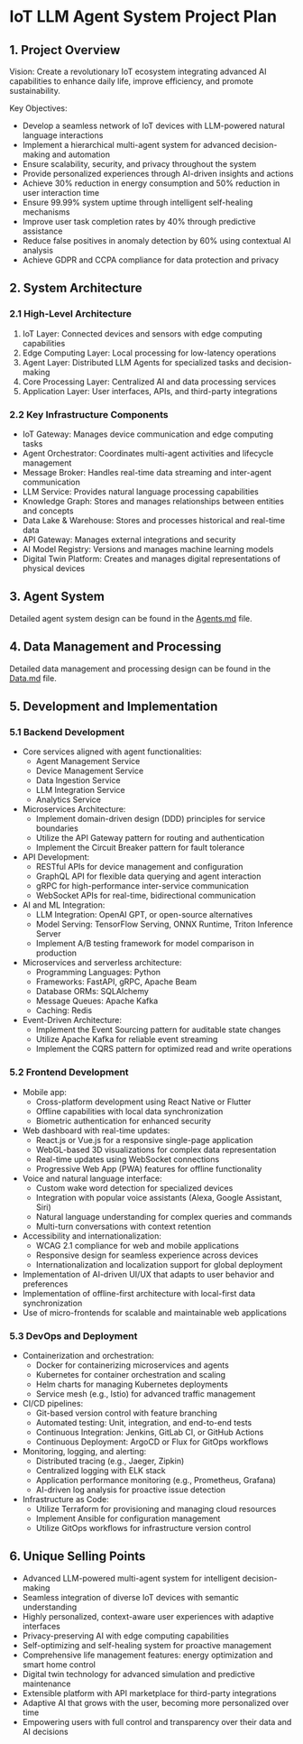 # IoT LLM Agent System Project Plan

## 1. Project Overview

Vision: Create a revolutionary IoT ecosystem integrating advanced AI capabilities to enhance daily life, improve efficiency, and promote sustainability.

Key Objectives:

- Develop a seamless network of IoT devices with LLM-powered natural language interactions
- Implement a hierarchical multi-agent system for advanced decision-making and automation
- Ensure scalability, security, and privacy throughout the system
- Provide personalized experiences through AI-driven insights and actions
- Achieve 30% reduction in energy consumption and 50% reduction in user interaction time
- Ensure 99.99% system uptime through intelligent self-healing mechanisms
- Improve user task completion rates by 40% through predictive assistance
- Reduce false positives in anomaly detection by 60% using contextual AI analysis
- Achieve GDPR and CCPA compliance for data protection and privacy

## 2. System Architecture

### 2.1 High-Level Architecture

1. IoT Layer: Connected devices and sensors with edge computing capabilities
2. Edge Computing Layer: Local processing for low-latency operations
3. Agent Layer: Distributed LLM Agents for specialized tasks and decision-making
4. Core Processing Layer: Centralized AI and data processing services
5. Application Layer: User interfaces, APIs, and third-party integrations

### 2.2 Key Infrastructure Components

- IoT Gateway: Manages device communication and edge computing tasks
- Agent Orchestrator: Coordinates multi-agent activities and lifecycle management
- Message Broker: Handles real-time data streaming and inter-agent communication
- LLM Service: Provides natural language processing capabilities
- Knowledge Graph: Stores and manages relationships between entities and concepts
- Data Lake & Warehouse: Stores and processes historical and real-time data
- API Gateway: Manages external integrations and security
- AI Model Registry: Versions and manages machine learning models
- Digital Twin Platform: Creates and manages digital representations of physical devices

## 3. Agent System

Detailed agent system design can be found in the [Agents.md](Agents.md) file.

## 4. Data Management and Processing

Detailed data management and processing design can be found in the [Data.md](Data.md) file.

## 5. Development and Implementation

### 5.1 Backend Development

- Core services aligned with agent functionalities:
  - Agent Management Service
  - Device Management Service
  - Data Ingestion Service
  - LLM Integration Service
  - Analytics Service
- Microservices Architecture:
  - Implement domain-driven design (DDD) principles for service boundaries
  - Utilize the API Gateway pattern for routing and authentication
  - Implement the Circuit Breaker pattern for fault tolerance
- API Development:
  - RESTful APIs for device management and configuration
  - GraphQL API for flexible data querying and agent interaction
  - gRPC for high-performance inter-service communication
  - WebSocket APIs for real-time, bidirectional communication
- AI and ML Integration:
  - LLM Integration: OpenAI GPT, or open-source alternatives
  - Model Serving: TensorFlow Serving, ONNX Runtime, Triton Inference Server
  - Implement A/B testing framework for model comparison in production
- Microservices and serverless architecture:
  - Programming Languages: Python
  - Frameworks: FastAPI, gRPC, Apache Beam
  - Database ORMs: SQLAlchemy
  - Message Queues: Apache Kafka
  - Caching: Redis
- Event-Driven Architecture:
  - Implement the Event Sourcing pattern for auditable state changes
  - Utilize Apache Kafka for reliable event streaming
  - Implement the CQRS pattern for optimized read and write operations

### 5.2 Frontend Development

- Mobile app:
  - Cross-platform development using React Native or Flutter
  - Offline capabilities with local data synchronization
  - Biometric authentication for enhanced security
- Web dashboard with real-time updates:
  - React.js or Vue.js for a responsive single-page application
  - WebGL-based 3D visualizations for complex data representation
  - Real-time updates using WebSocket connections
  - Progressive Web App (PWA) features for offline functionality
- Voice and natural language interface:
  - Custom wake word detection for specialized devices
  - Integration with popular voice assistants (Alexa, Google Assistant, Siri)
  - Natural language understanding for complex queries and commands
  - Multi-turn conversations with context retention
- Accessibility and internationalization:
  - WCAG 2.1 compliance for web and mobile applications
  - Responsive design for seamless experience across devices
  - Internationalization and localization support for global deployment
- Implementation of AI-driven UI/UX that adapts to user behavior and preferences
- Implementation of offline-first architecture with local-first data synchronization
- Use of micro-frontends for scalable and maintainable web applications

### 5.3 DevOps and Deployment

- Containerization and orchestration:
  - Docker for containerizing microservices and agents
  - Kubernetes for container orchestration and scaling
  - Helm charts for managing Kubernetes deployments
  - Service mesh (e.g., Istio) for advanced traffic management
- CI/CD pipelines:
  - Git-based version control with feature branching
  - Automated testing: Unit, integration, and end-to-end tests
  - Continuous Integration: Jenkins, GitLab CI, or GitHub Actions
  - Continuous Deployment: ArgoCD or Flux for GitOps workflows
- Monitoring, logging, and alerting:
  - Distributed tracing (e.g., Jaeger, Zipkin)
  - Centralized logging with ELK stack
  - Application performance monitoring (e.g., Prometheus, Grafana)
  - AI-driven log analysis for proactive issue detection
- Infrastructure as Code:
  - Utilize Terraform for provisioning and managing cloud resources
  - Implement Ansible for configuration management
  - Utilize GitOps workflows for infrastructure version control

## 6. Unique Selling Points

- Advanced LLM-powered multi-agent system for intelligent decision-making
- Seamless integration of diverse IoT devices with semantic understanding
- Highly personalized, context-aware user experiences with adaptive interfaces
- Privacy-preserving AI with edge computing capabilities
- Self-optimizing and self-healing system for proactive management
- Comprehensive life management features: energy optimization and smart home control
- Digital twin technology for advanced simulation and predictive maintenance
- Extensible platform with API marketplace for third-party integrations
- Adaptive AI that grows with the user, becoming more personalized over time
- Empowering users with full control and transparency over their data and AI decisions
